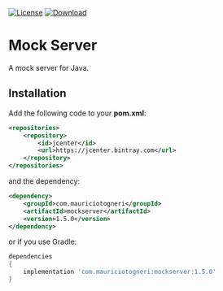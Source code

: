 [![License](https://img.shields.io/badge/license-MIT-green.svg)](https://github.com/mauriciotogneri/mockserver/blob/master/LICENSE.md)
[![Download](https://api.bintray.com/packages/mauriciotogneri/maven/mockserver/images/download.svg)](https://bintray.com/mauriciotogneri/maven/mockserver/_latestVersion)

# Mock Server
A mock server for Java.

## Installation

Add the following code to your **pom.xml**:

```xml
<repositories>
    <repository>
        <id>jcenter</id>
        <url>https://jcenter.bintray.com</url>
    </repository>
</repositories>
```

and the dependency:

```xml
<dependency>
    <groupId>com.mauriciotogneri</groupId>
    <artifactId>mockserver</artifactId>
    <version>1.5.0</version>
</dependency>
```

or if you use Gradle:

```groovy
dependencies
{
    implementation 'com.mauriciotogneri:mockserver:1.5.0'
}
```